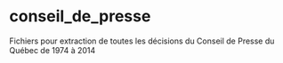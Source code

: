 conseil_de_presse
=================

Fichiers pour extraction de toutes les décisions du Conseil de Presse du Québec de 1974 à 2014
